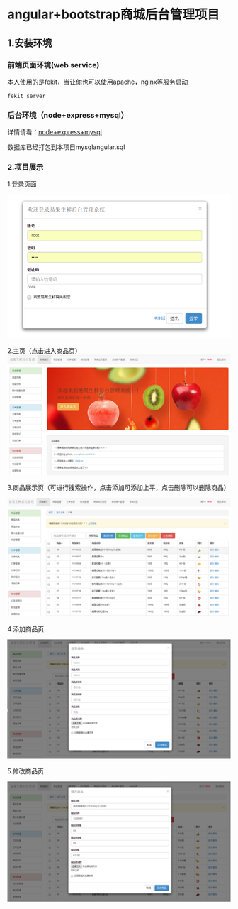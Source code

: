# angular+bootstrap商城后台管理项目

## 1.安装环境
### 前端页面环境(web service)
本人使用的是fekit，当让你也可以使用apache，nginx等服务启动

    fekit server

### 后台环境（node+express+mysql）

详情请看：[node+express+mysql](https://github.com/htmlk/express)

数据库已经打包到本项目mysqlangular.sql

### 2.项目展示

1.登录页面



![Alt text](./review/login.png)

2.主页（点击进入商品页）
![Alt text](./review/welcome.png)

3.商品展示页（可进行搜索操作，点击添加可添加上平，点击删除可以删除商品）

![Alt text](./review/main.png)

4.添加商品页

![Alt text](./review/add.png)

5.修改商品页

![Alt text](./review/change.png)



